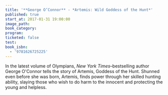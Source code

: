 ```yaml
---
title: '**George O’Connor** - *Artemis: Wild Goddess of the Hunt*'
published: true
start_at: 2017-01-31 19:00:00
image_path:
book_category:
program:
ticketed: false
test:
book_isbn:
  - '9781626725225'
---
```



In the latest volume of Olympians, *New York Times*–bestselling author George O'Connor tells the story of Artemis, Goddess of the Hunt. Shunned even before she was born, Artemis, finds power through her skilled hunting ability, slaying those who wish to do harm to the innocent and protecting the young and helpless.